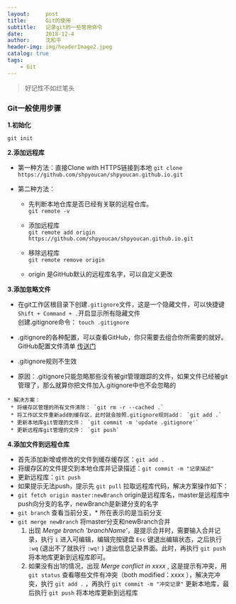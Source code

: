 ```yaml
---
layout:     post
title:      Git的使用
subtitle:   记录git的一些常用命令
date:       2018-12-4
author:     沈和平
header-img: img/headerImage2.jpeg
catalog: true
tags:
    - Git
---
```


> 好记性不如烂笔头

### Git一般使用步骤

**1.初始化**  

 `git init`

**2.添加远程库**  

  * 第一种方法：直接Clone with HTTPS链接到本地
  		`git clone https://github.com/shpyoucan/shpyoucan.github.io.git`
  
  * 第二种方法：
  	* 先判断本地仓库是否已经有关联的远程仓库。  
  		`git remote -v`  
  
 	* 添加远程库  
  		`git remote add origin https://github.com/shpyoucan/shpyoucan.github.io.git`   
  
 	* 移除远程库  
  		`git remote remove origin` 
  		
  	* origin 是GitHub默认的远程库名字，可以自定义更改	
  
**3.添加忽略文件**
 
  * 在git工作区根目录下创建`.gitignore`文件，这是一个隐藏文件，可以快捷键`Shift + Command + .`开启显示所有隐藏文件  
  创建.gitignore命令： `touch .gitignore`  
  
  * .gitignore的各种配置，可以查看GitHub，你只需要去组合你所需要的就好。GitHub配置文件清单 [传送门](https://github.com/github/gitignore)
  
  * .gitignore规则不生效
  
   * 原因：.gitignore只能忽略那些没有被git管理跟踪的文件，如果文件已经被git管理了，那么就算你把文件加入.gitignore中也不会忽略的 
   
  	* 解决方案：
  	 * 将缓存区管理的所有文件清除： `git rm -r --cached .` 
  	 * 将工作区文件重新add到缓存区，此时就会按照.gitignore规则add： `git add .`
  	 * 更新本地库git管理的文件： `git commit -m 'update .gitignore'`
  	 * 更新远程库git管理的文件： `git push` 
   
   
**4.添加文件到远程仓库**  

  * 首先添加新增或修改的文件到缓存缓存区：`git add .`  
  * 将缓存区的文件提交到本地仓库并记录描述：`git commit -m "记录描述"`
  * 更新远程库：`git push`
  * 如果提示无法push，提示先 `git pull` 拉取远程库代码，解决方案操作如下：
   * `git fetch origin master:newBranch` origin是远程库名，master是远程库中push向分支的名字，newBranch是新建分支的名字
   * `git branch` 查看当前分支，* 所在表示的是当前分支
   * `git merge newBranch` 将master分支和newBranch合并
     1. 出现 *Merge branch 'branchName'*，是提示合并时，需要输入合并记录，执行 `i` 进入可编辑，编辑完按键盘 `Esc` 键退出编辑状态，之后执行 `:wq` (退出不了就执行 `:wq!` ) 退出信息记录界面。此时，再执行 `git push` 将本地库更新到远程库即可。
     2. 如果没有出1的情况，出现 *Merge conflict in xxxx* , 这是提示有冲突，用 `git status` 查看哪些文件有冲突（both modified：xxxx ），解决完冲突，执行 `git add .` ，再执行 `git commit -m "冲突记录"` 更新本地库，最后执行 `git push` 将本地库更新到远程库




